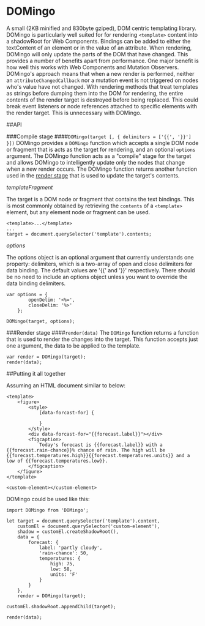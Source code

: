 # DOMingo
A small (2KB minified and 830byte gziped), DOM centric templating library. DOMingo is particularly well suited for for rendering `<template>` content into a shadowRoot for Web Components. Bindings can be added to either the textContent of an element or in the value of an attribute. When rendering, DOMingo will only update the parts of the DOM that have changed. This provides a number of benefits apart from performance. One major benefit is how well this works with Web Components and Mutation Observers. DOMingo's approach means that when a new render is performed, neither an `attributeChangedCallback` nor a mutation event is not triggered on nodes who's value have not changed. With rendering methods that treat templates as strings before dumping them into the DOM for rendering, the entire contents of the render target is destroyed before being replaced. This could break event listeners or node references attached to specific elements with the render target. This is unnecessary with DOMingo.

##API

###Compile stage
####`DOMingo(target [, { delimiters = ['{{', '}}'] }])`
DOMingo provides a `DOMingo` function which accepts a single DOM node or fragment that is acts as the target for rendering, and an optional `options` argument. The DOMingo function acts as a "compile" stage for the target and allows DOMingo to intelligently update only the nodes that change when a new render occurs. The DOMingo function returns another function used in the [render stage](#render-stage) that is used to update the target's contents.

_templateFragment_

The target is a DOM node or fragment that contains the text bindings. This is most commonly obtained by retrieving the `contents` of a `<template>` element, but any element node or fragment can be used.

```
<template>...</template>
...
target = document.querySelector('template').contents;
```

_options_

The options object is an optional argument that currently understands one property: delimiters, which is a two-array of open and close delimiters for data binding. The default values are '{{' and '}}' respectively. There should be no need to include an options object unless you want to override the data binding delimiters.

```
var options = {
        openDelim: '<%=',
        closeDelim: '%>'
    };

DOMingo(target, options);

```

###Render stage
####`render(data)`
The `DOMingo` function returns a function that is used to render the changes into the target. This function accepts just one argument, the data to be applied to the template.

```
var render = DOMingo(target);
render(data);
```

##Putting it all together

Assuming an HTML document similar to below:
```
<template>
    <figure>
        <style>
            [data-forcast-for] {

            }
        </style>
        <div data-forcast-for="{{forecast.label}}"></div>
        <figcaption>
            Today's forecast is {{forecast.label}} with a {{forecast.rain-chance}}% chance of rain. The high will be {{forecast.temperatures.high}}{{forecast.temperatures.units}} and a low of {{forecast.temperatures.low}}.
        </figcaption>
    </figure>
</template>

<custom-element></custom-element>
```

DOMingo could be used like this:
```
import DOMingo from 'DOMingo';

let target = document.querySelector('template').content,
    customEl = document.querySelector('custom-element'),
    shadow = customEl.createShadowRoot(),
    data = {
        forecast: {
            label: 'partly cloudy',
            'rain-chance': 50,
            temperatures: {
                high: 75,
                low: 58,
                units: 'F'
            }
        }
    },
    render = DOMingo(target);

customEl.shadowRoot.appendChild(target);

render(data);
```
